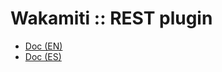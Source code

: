 Wakamiti :: REST plugin
====================================================================================================

- [Doc (EN)](docs/en.md)
- [Doc (ES)](docs/es.md)
